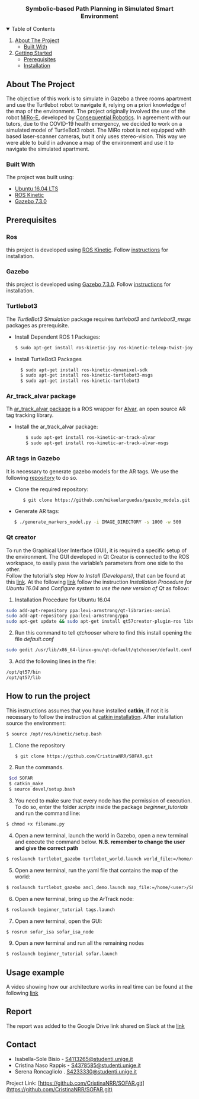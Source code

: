
<!--
*** Thanks for checking out the Best-README-Template. If you have a suggestion
*** that would make this better, please fork the repo and create a pull request
*** or simply open an issue with the tag "enhancement".
*** Thanks again! Now go create something AMAZING! :D
-->



<!-- PROJECT LOGO -->
<br />
<p align="center">

  <h3 align="center">Symbolic-based Path Planning in Simulated Smart Environment</h3>
</p>



<!-- TABLE OF CONTENTS -->
<details open="open">
  <summary>Table of Contents</summary>
  <ol>
    <li>
      <a href="#about-the-project">About The Project</a>
      <ul>
        <li><a href="#built-with">Built With</a></li>
      </ul>
    </li>
    <li>
      <a href="#getting-started">Getting Started</a>
      <ul>
        <li><a href="#prerequisites">Prerequisites</a></li>
        <li><a href="#installation">Installation</a></li>
      </ul>
    </li>
<!--    <li><a href="#usage">Usage</a></li>
    <li><a href="#roadmap">Roadmap</a></li>
    <li><a href="#contributing">Contributing</a></li>
    <li><a href="#license">License</a></li>
    <li><a href="#contact">Contact</a></li>
    <li><a href="#acknowledgements">Acknowledgements</a></li>
  </ol> -->
</details>



<!-- ABOUT THE PROJECT -->
## About The Project

The objective of this work is to simulate in Gazebo a three rooms apartment and use the Turtlebot robot to navigate it, relying on a priori knowledge of the map of the environment.
The project originally involved the use of the robot [MiRo-E](https://www.miro-e.com/robot), developed by [Consequential Robotics](http://consequentialrobotics.com/). 
In agreement with our tutors, due to the COVID-19 health emergency, we decided to work on a simulated model of TurtleBot3 robot.  The MiRo robot is not equipped with based laser-scanner cameras, but it only uses stereo-vision. This way we were able to build in advance a map of the environment and use it to navigate the simulated apartment.

### Built With

The project was built using:
* [Ubuntu 16.04 LTS](https://releases.ubuntu.com/16.04/)
* [ROS Kinetic](http://wiki.ros.org/kinetic)
* [Gazebo 7.3.0](http://gazebosim.org/tutorials?cat=install&tut=install_other_linux&ver=5.0)


<!-- PREREQUISITES -->

## Prerequisites

### Ros
this project is developed using [ROS Kinetic](http://wiki.ros.org/kinetic/Installation/Ubuntu). Follow [instructions](http://wiki.ros.org/kinetic/Installation/Ubuntu) for installation.

### Gazebo
this project is developed using [Gazebo 7.3.0](http://gazebosim.org/tutorials?cat=guided_b&tut=guided_b1). Follow [instructions](http://gazebosim.org/tutorials?cat=guided_b&tut=guided_b1) for installation.

### Turtlebot3 
The *TurtleBot3 Simulation* package requires *turtlebot3* and *turtlebot3_msgs* packages as prerequisite. 

* Install Dependent ROS 1 Packages:
  ```sh
  $ sudo apt-get install ros-kinetic-joy ros-kinetic-teleop-twist-joy \ ros-kinetic-teleop-twist-keyboard ros-kinetic-laser-proc \ ros-kinetic-rgbd-launch ros-kinetic-depthimage-to-laserscan \ ros-kinetic-rosserial-arduino ros-kinetic-rosserial-python \ ros-kinetic-rosserial-server ros-kinetic-rosserial-client \ ros-kinetic-rosserial-msgs ros-kinetic-amcl ros-kinetic-map-server \ ros-kinetic-move-base ros-kinetic-urdf ros-kinetic-xacro \ ros-kinetic-compressed-image-transport ros-kinetic-rqt* \ ros-kinetic-gmapping ros-kinetic-navigation ros-kinetic-interactive-markers
  ```
 *  Install TurtleBot3 Packages
    ```sh
      $ sudo apt-get install ros-kinetic-dynamixel-sdk
      $ sudo apt-get install ros-kinetic-turtlebot3-msgs
      $ sudo apt-get install ros-kinetic-turtlebot3   
    ```
### Ar_track_alvar package
Th [ar_track_alvar package](http://wiki.ros.org/ar_track_alvar) is a ROS wrapper for [Alvar](http://virtual.vtt.fi/virtual/proj2/multimedia/index.html), an open source AR tag tracking library.
* Install the ar\_track\_alvar package:
  ```sh
      $ sudo apt-get install ros-kinetic-ar-track-alvar
      $ sudo apt-get install ros-kinetic-ar-track-alvar-msgs
   ```
### AR tags in Gazebo
It is necessary to generate gazebo models for the AR tags. We use the following [repository](\url{https://github.com/mikaelarguedas/gazebo_models}) to do so.
* Clone the required repository:
  ```sh
     $ git clone https://github.com/mikaelarguedas/gazebo_models.git
   ```
* Generate AR tags:
 ```sh
    $ ./generate_markers_model.py -i IMAGE_DIRECTORY -s 1000 -w 500
 ```
### Qt creator
To run the Graphical User Interface (GUI), it is required a specific setup of the environment. The GUI developed in Qt Creator is connected to the ROS workspace, to easily pass the variable’s parameters from one side to the other.  
Follow the tutorial’s step _How to Install (Developers)_, that can be found at this [link](https://ros-qtc-plugin.readthedocs.io/en/latest/).
At the following [link](https://ros-qtc-plugin.readthedocs.io/en/latest/_source/Improve-ROS-Qt-Creator-Plugin-Developers-ONLY.html) follow the instruction _Installation Procedure for Ubuntu 16.04_ and _Configure system to use the new version of Qt_ as follow:
1. Installation Procedure for Ubuntu 16.04
 ```sh
sudo add-apt-repository ppa:levi-armstrong/qt-libraries-xenial
sudo add-apt-repository ppa:levi-armstrong/ppa
sudo apt-get update && sudo apt-get install qt57creator-plugin-ros libqtermwidget57-0-dev
 ```
 2. Run this command to tell _qtchooser_ where to find this install opening the file _default.conf_ 
  ```sh
sudo gedit /usr/lib/x86_64-linux-gnu/qt-default/qtchooser/default.conf
 ```
 3. Add the following lines in the file:
  ```sh
 /opt/qt57/bin
 /opt/qt57/lib
 ```
 
## How to run the project
This instructions assumes that you have installed **catkin**, if not it is necessary to follow the instruction at [catkin installation](https://wiki.ros.org/catkin#Installing_catkin). After installation source the environment:
 ```sh
 $ source /opt/ros/kinetic/setup.bash
 ```
1. Clone the repository 
   ```sh
   $ git clone https://github.com/CristinaNRR/SOFAR.git
   ```
2. Run the commands. 
  ```sh
   $cd SOFAR
   $ catkin_make
   $ source devel/setup.bash
   ```
3. You need to make sure that every node has the permission of execution. To do so, enter the folder *scripts* inside the package *beginner\_tutorials* and run the command line:
```sh
$ chmod +x filename.py
```
4. Open a new terminal, launch the world in Gazebo, open a new terminal and execute the command below. **N.B. remember to change the user and give the correct path**
```sh
$ roslaunch turtlebot_gazebo turtlebot_world.launch world_file:=/home/<user>/SOFAR/turtlebot_custom_gazebo_worlds/myworld.world 
```
5. Open a new terminal, run the yaml file that contains the map of the world:
```sh
$ roslaunch turtlebot_gazebo amcl_demo.launch map_file:=/home/<user>/SOFAR/turtlebot_custom_maps/myworld.yaml
```  
6. Open a new terminal, bring up the ArTrack node:
```sh
$ roslaunch beginner_tutorial tags.launch
``` 
7. Open a new terminal, open the GUI:
```sh
$ rosrun sofar_isa sofar_isa_node
``` 
9.  Open a new terminal and run all the remaining nodes
```sh
$ roslaunch beginner_tutorial sofar.launch
```

<!-- USAGE EXAMPLES 
## Usage

Use this space to show useful examples of how a project can be used. Additional screenshots, code examples and demos work well in this space. You may also link to more resources.

_For more examples, please refer to the [Documentation](https://example.com)_ -->

## Usage example
A video showing how our architecture works in real time can be found at the following [link]()

## Report

The report was added to the Google Drive link shared on Slack at the [link]()

<!-- ROADMAP 
## Roadmap

See the [open issues](https://github.com/othneildrew/Best-README-Template/issues) for a list of proposed features (and known issues). -->



<!-- CONTRIBUTING 
## Contributing

Contributions are what make the open source community such an amazing place to be learn, inspire, and create. Any contributions you make are **greatly appreciated**.

1. Fork the Project
2. Create your Feature Branch (`git checkout -b feature/AmazingFeature`)
3. Commit your Changes (`git commit -m 'Add some AmazingFeature'`)
4. Push to the Branch (`git push origin feature/AmazingFeature`)
5. Open a Pull Request -->



<!-- LICENSE 
## License -->




<!-- CONTACT -->
## Contact

* Isabella-Sole Bisio  - S4113265@studenti.unige.it
* Cristina Naso Rappis - S4378585@studenti.unige.it
* Serena Roncagliolo . S4233330@studenti.unige.it


Project Link: [https://github.com/CristinaNRR/SOFAR.git](https://github.com/CristinaNRR/SOFAR.git)



<!-- ACKNOWLEDGEMENTS 
## Acknowledgements
* [GitHub Emoji Cheat Sheet](https://www.webpagefx.com/tools/emoji-cheat-sheet)
* [Img Shields](https://shields.io)
* [Choose an Open Source License](https://choosealicense.com)
* [GitHub Pages](https://pages.github.com)
* [Animate.css](https://daneden.github.io/animate.css)
* [Loaders.css](https://connoratherton.com/loaders)
* [Slick Carousel](https://kenwheeler.github.io/slick)
* [Smooth Scroll](https://github.com/cferdinandi/smooth-scroll)
* [Sticky Kit](http://leafo.net/sticky-kit)
* [JVectorMap](http://jvectormap.com)
* [Font Awesome](https://fontawesome.com)-->




